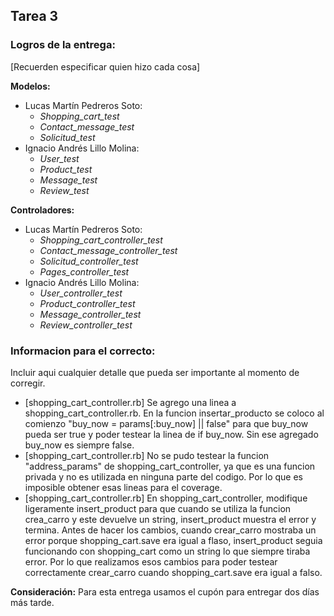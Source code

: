 ## Tarea 3

### Logros de la entrega:
[Recuerden especificar quien hizo cada cosa]

**Modelos:**
* Lucas Martín Pedreros Soto:
   + *Shopping_cart_test*
   + *Contact_message_test*
   + *Solicitud_test*
* Ignacio Andrés Lillo Molina:
   + *User_test*
   + *Product_test*
   + *Message_test*
   + *Review_test*

**Controladores:**
* Lucas Martín Pedreros Soto:
   + *Shopping_cart_controller_test*
   + *Contact_message_controller_test*
   + *Solicitud_controller_test*
   + *Pages_controller_test*
* Ignacio Andrés Lillo Molina:
   + *User_controller_test*
   + *Product_controller_test*
   + *Message_controller_test*
   + *Review_controller_test*

### Informacion para el correcto:
Incluir aqui cualquier detalle que pueda ser importante al momento de corregir.

* [shopping_cart_controller.rb] Se agrego una linea a shopping_cart_controller.rb. En la funcion insertar_producto se coloco al comienzo "buy_now = params[:buy_now] || false" para que buy_now pueda ser true y poder testear la linea de if buy_now. Sin ese agregado buy_now es siempre false.
* [shopping_cart_controller.rb] No se pudo testear la funcion "address_params" de shopping_cart_controller, ya que es una funcion privada y no es utilizada en ninguna parte del codigo. Por lo que es imposible obtener esas lineas para el coverage.
* [shopping_cart_controller.rb] En shopping_cart_controller, modifique ligeramente insert_product para que cuando se utiliza la funcion crea_carro y este devuelve un string, insert_product muestra el error y termina. Antes de hacer los cambios, cuando crear_carro mostraba un error porque shopping_cart.save era igual a flaso, insert_product seguia funcionando con shopping_cart como un string lo que siempre tiraba error. Por lo que realizamos esos cambios para poder testear correctamente crear_carro cuando shopping_cart.save era igual a falso.


**Consideración:** Para esta entrega usamos el cupón para entregar dos días más tarde.

